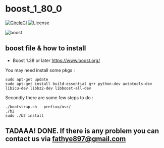# boost_1_80_0

[![CircleCI](https://circleci.com/gh/rcsoccersim/rcssserver/tree/master.svg?style=svg)](https://circleci.com/gh/rcsoccersim/rcssserver/tree/master)
![License](https://img.shields.io/github/license/posessblack/Boost_1_80_0)

![boost](https://user-images.githubusercontent.com/120306894/212659163-c586affb-ec30-4351-8495-55766f7897cb.png)

boost file &amp; how to install 
-----------------------

- Boost 1.38 or later https://www.boost.org/

You may need install some pkgs :

```
sudo apt-get update
sudo apt-get install build-essential g++ python-dev autotools-dev libicu-dev libbz2-dev libboost-all-dev
```

Secondly there are some few steps to do :

```
./bootstrap.sh --prefix=/usr/
./b2
sudo ./b2 install
```

TADAAA! DONE.
If there is any problem you can contact us via fathye897@gmail.com
------------------------
